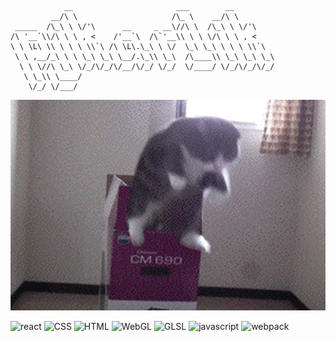 ```
            __                       ___        __
         __/\ \                     /\_ \    __/\ \
 _____  /\_\ \ \/'\      __     _ __\//\ \  /\_\ \ \/'\
/\ '__`\\/\ \ \ , <    /'__`\  /\`'__\\ \ \ \/\ \ \ , <
\ \ \L\ \\ \ \ \ \\`\ /\ \L\.\_\ \ \/  \_\ \_\ \ \ \ \\`\
 \ \ ,__/_\ \ \ \_\ \_\ \__/.\_\\ \_\  /\____\\ \_\ \_\ \_\
  \ \ \//\ \_\ \/_/\/_/\/__/\/_/ \/_/  \/____/ \/_/\/_/\/_/
   \ \_\\ \____/
    \/_/ \/___/

```

![](https://github.com/pjkarlik/pjkarlik/raw/main/assets/images/cat-gif.gif)

![react](https://img.shields.io/badge/react-16.13.1-green.svg?style=flat-square)
![CSS](https://img.shields.io/badge/CSS-LESS/SASS-green.svg?style=flat-square)
![HTML](https://img.shields.io/badge/HTML-HTML5-green.svg?style=flat-square)
![WebGL](https://img.shields.io/badge/webGL-3.0.0-blue.svg?style=flat-square)
![GLSL](https://img.shields.io/badge/GLSL-3.0.0-blue.svg?style=flat-square)
![javascript](https://img.shields.io/badge/javascript-es6-blue.svg?style=flat-square)
![webpack](https://img.shields.io/badge/webpack-4.44.1-51b1c5.svg?style=flat-square)
